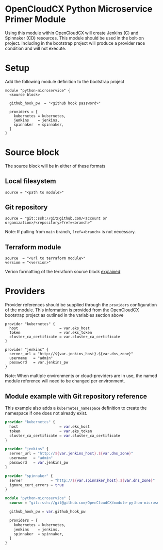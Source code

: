 # OpenCloudCX Python Microservice Primer Module

Using this module within OpenCloudCX will create Jenkins (C) and Spinnaker (CD) resources. This module should be used in the bolt-on project. Including in the bootstrap project will produce a provider race condition and will not execute.

# Setup

Add the following module definition to the bootstrap project

```
module "python-microservice" {
  <source block>

  github_hook_pw  = "<github hook password>"

  providers = {
    kubernetes = kubernetes,
    jenkins    = jenkins,
    spinnaker  = spinnaker,
  }
}
```

# Source block

The source block will be in either of these formats

## Local filesystem

```
source = "<path to module>"
```

## Git repository

```
source = "git::ssh://git@github.com/<account or organization>/<repository>?ref=<branch>"
```

Note: If pulling from `main` branch, `?ref=<branch>` is not necessary.

## Terraform module

```
source  = "<url to terraform module>"
version = "<version>"
```

Verion formatting of the terraform source block [explained](https://www.terraform.io/docs/language/expressions/version-constraints.html)

# Providers

Provider references should be supplied through the `providers` configuration of the module. This information is provided from the OpenCloudCX bootstrap project as outlined in the variables section above

```
provider "kubernetes" {
  host                   = var.eks_host
  token                  = var.eks_token
  cluster_ca_certificate = var.cluster_ca_certificate
}

provider "jenkins" {
  server_url = "http://${var.jenkins_host}.${var.dns_zone}"
  username   = "admin"
  password   = var.jenkins_pw
}
```

Note: When multiple environments or cloud-providers are in use, the named module reference will need to be changed per environment.

## Module example with Git repository reference

This example also adds a `kubernetes_namespace` definition to create the namespace if one does not already exist.

```terraform
provider "kubernetes" {
  host                   = var.eks_host
  token                  = var.eks_token
  cluster_ca_certificate = var.cluster_ca_certificate
}

provider "jenkins" {
  server_url = "http://${var.jenkins_host}.${var.dns_zone}"
  username   = "admin"
  password   = var.jenkins_pw
}

provider "spinnaker" {
  server             = "http://${var.spinnaker_host}.${var.dns_zone}"
  ignore_cert_errors = true
}

module "python-microservice" {
  source = "git::ssh://git@github.com/OpenCloudCX/module-python-microservice?ref=develop"

  github_hook_pw = var.github_hook_pw

  providers = {
    kubernetes = kubernetes,
    jenkins    = jenkins,
    spinnaker  = spinnaker,
  }
}

```
